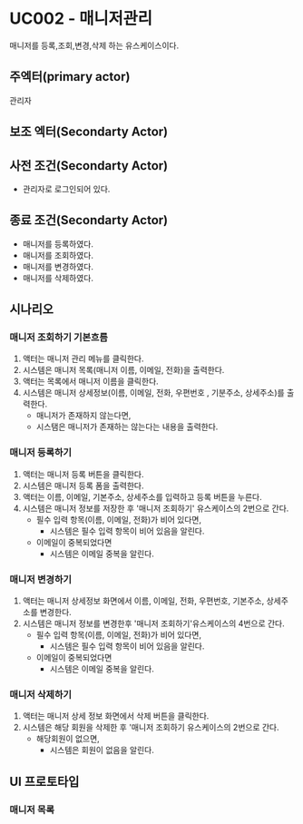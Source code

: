 # UC002 - 매니저관리

매니저를 등록,조회,변경,삭제 하는 유스케이스이다.


## 주엑터(primary actor)

관리자

## 보조 엑터(Secondarty Actor)

## 사전 조건(Secondarty Actor)
- 관리자로 로그인되어 있다.

## 종료 조건(Secondarty Actor)
- 매니저를 등록하였다.
- 매니저를 조회하였다.
- 매니저를 변경하였다.
- 매니저를 삭제하였다.


## 시나리오 

### 매니저 조회하기 기본흐름
1. 액터는 매니저 관리 메뉴를 클릭한다.
2. 시스템은 매니저 목록(매니저 이름, 이메일, 전화)을 출력한다. 
3. 액터는 목록에서 매니저 이름을 클릭한다. 
4. 시스템은 매니저 상세정보(이름, 이메일, 전화, 우편번호 , 기분주소, 상세주소)를 출력한다. 
   - 매니저가 존재하지 않는다면,
   - 시스탬은 매니저가 존재하는 않는다는 내용을 출력한다. 


### 매니저 등록하기 
1. 액터는 매니저 등록 버튼을 클릭한다.
2. 시스템은 매니저 등록 폼을 출력한다. 
3. 액터는 이름, 이메일, 기본주소, 상세주소를 입력하고 등록 버튼을 누른다.
4. 시스템은 매니저 정보를 저장한 후 '매니저 조회하기' 유스케이스의 2번으로 간다.
    - 필수 입력 항목(이름, 이메일, 전화)가 비어 있다면,
        - 시스템은 필수 입력 항목이 비어 있음을 알린다.
    - 이메일이 중복되었다면
        - 시스템은 이메일 중복을 알린다.

### 매니저 변경하기
1. 액터는 매니저 상세정보 화면에서 이름, 이메일, 전화, 우편번호, 기본주소, 상세주소를 변경한다. 
2. 시스템은 매니저 정보를 변경한후 '매니저 조회하기'유스케이스의 4번으로 간다.
    - 필수 입력 항목(이름, 이메일, 전화)가 비어 있다면,
        - 시스템은 필수 입력 항목이 비어 있음을 알린다.
    - 이메일이 중복되었다면
        - 시스템은 이메일 중복을 알린다.

### 매니저 삭제하기

1. 액터는 매니저 상세 정보 화면에서 삭제 버튼을 클릭한다.
2. 시스템은 해당 회원을 삭제한 후 '매니저 조회하기 유스케이스의 2번으로 간다. 
    - 해당회원이 없으면, 
        - 시스템은 회원이 없음을 알린다.


## UI 프로토타입





### 매니저 목록
